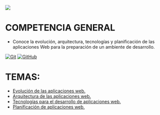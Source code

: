 ![](./Images/)

# COMPETENCIA GENERAL
- Conoce la evolución, arquitectura, tecnologías y planificación de las aplicaciones Web para la preparación de un ambiente de desarrollo.

[![Git](https://img.shields.io/badge/Git-2.37+-f14e32?style=for-the-badge&logo=git&logoColor=white&labelColor=101010)](https://git-scm.com/)
[![GitHub](https://img.shields.io/badge/GitHub-Web-blue?style=for-the-badge&logo=github&logoColor=white&labelColor=101010)](https://github.com/)

# TEMAS:
- [Evolución de las aplicaciones web.](evo_app_web.md)
- [Arquitectura de las aplicaciones web.](arq_app_web.md)
- [Tecnologías para el desarrollo de aplicaciones web.](tec_app_web.md)
- [Planificación de aplicaciones web.](plan_app_web)
